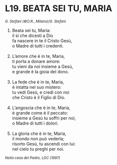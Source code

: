 # L19. BEATA SEI TU, MARIA

<sub><i>G. Stefani (©O.R., Milano)/G. Stefani</i></sub>
<ol>
  <li>Beata sei tu, Maria:<br>
    il sì che dicesti a Dio<br>
    fa nascere in te il Cristo Gesù,<br>
    o Madre di tutti i credenti.</li><br>
  <li>L’amore che è in te, Maria,<br>
    ti porta a donare amore:<br>
    tu vieni da noi insieme a Gesù,<br>
    e grande è la gioia del dono.</li><br>
  <li>La fede che è in te, Maria,<br>
    è intatta nel suo mistero:<br>
    tu vedi Gesù, e credi con noi<br>
    che Cristo è il Figlio di Dio.</li><br>
  <li>L’angoscia che è in te, Maria,<br>
    è grande come è il peccato:<br>
    insieme a Gesù tu soffri per noi,<br>
    o Madre di tutti i dolori.</li><br>
  <li>La gloria che è in te, Maria,<br>
    il mondo non può vederla;<br>
    risorto Gesù, tu ascendi con lui:<br>
    nel cielo tu preghi per noi.</li>
</ol>
<sub><i>Nella casa del Padre, LDC (1997)</i></sub>
